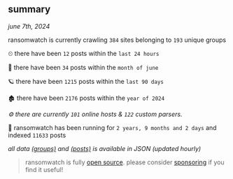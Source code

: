 
## summary
_june 7th, 2024_

ransomwatch is currently crawling `384` sites belonging to `193` unique groups

⏲ there have been `12` posts within the `last 24 hours`

🦈 there have been `34` posts within the `month of june`

🪐 there have been `1215` posts within the `last 90 days`

🏚 there have been `2176` posts within the `year of 2024`

_⚙️ there are currently `101` online hosts & `122` custom parsers._

🦕 ransomwatch has been running for `2 years, 9 months and 2 days` and indexed `11633` posts

_all data  [(groups)](http://ransomwhat.telemetry.ltd/groups) and [(posts)](http://ransomwhat.telemetry.ltd/posts) is available in JSON (updated hourly)_

> ransomwatch is fully [open source](https://github.com/joshhighet/ransomwatch#ransomwatch--). please consider [sponsoring](https://github.com/sponsors/joshhighet) if you find it useful!
